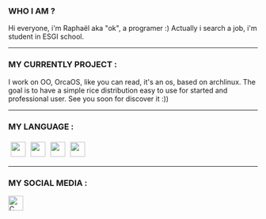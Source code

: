 <h3>    WHO I AM ?</h3>
<p>
Hi everyone, i'm Raphaël aka "ok", a programer :)
Actually i search a job, i'm student in ESGI school.
</p>

---

<h3>    MY CURRENTLY PROJECT :</h3>
<p>
I work on OO, OrcaOS, like you can read, it's an os, based on archlinux.
The goal is to have a simple rice distribution easy to use for started and professional user.
See you soon for discover it :))
</p>

---

<h3>    MY LANGUAGE :</h3>
<div style="display: flex;">
<img width="30px" style="margin:5px;" src="https://cdn.jsdelivr.net/gh/devicons/devicon@latest/icons/c/c-original.svg" />
<img width="30px" style="margin:5px;" src="https://cdn.jsdelivr.net/gh/devicons/devicon@latest/icons/html5/html5-plain.svg" />
<img width="30px" style="margin:5px;" src="https://cdn.jsdelivr.net/gh/devicons/devicon@latest/icons/css3/css3-plain.svg" />
<img width="30px" style="margin:5px;" src="https://cdn.jsdelivr.net/gh/devicons/devicon@latest/icons/python/python-original.svg" />
</div>

---

<h3>    MY SOCIAL MEDIA :</h3>
<div>
<a href="https://www.linkedin.com/in/raphaël-serre-gamard-434853292/" target="_blank"><img align="left" alt="C" width="30px" style="padding-right:10px;" src="https://cdn.jsdelivr.net/gh/devicons/devicon@latest/icons/linkedin/linkedin-original.svg" /></a>


</div>